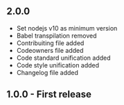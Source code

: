 ## 2.0.0

- Set nodejs v10 as minimum version
- Babel transpilation removed
- Contribuiting file added
- Codeowners file added
- Code standard unification added
- Code style unification added
- Changelog file added

## 1.0.0 - First release
